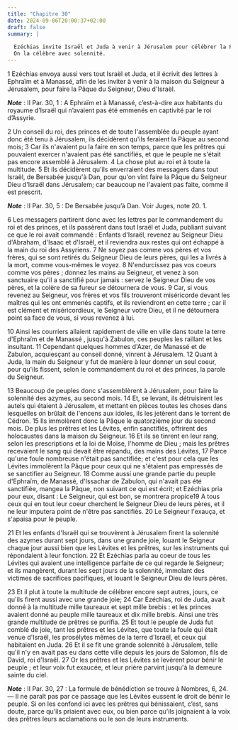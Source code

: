 ```yaml
---
title: "Chapitre 30"
date: 2024-09-06T20:00:37+02:00
draft: false
summary: |
  
  Ezéchias invite Israël et Juda à venir à Jérusalem pour célébrer la Pâque.
  On la célèbre avec solennité.
---
```



1 Ezéchias envoya aussi vers tout Israël et Juda, et il écrivit des lettres à Ephraïm et à Manassé, afin de les inviter à venir à la maison du Seigneur à Jérusalem, pour faire la Pâque du Seigneur, Dieu d'Israël.

***Note*** :  II Par. 30, 1 : A Ephraïm et à Manassé, c’est-à-dire aux habitants du royaume d’Israël qui n’avaient pas été emmenés en captivité par le roi d’Assyrie.

2 Un conseil du roi, des princes et de toute l'assemblée du peuple ayant donc été tenu à Jérusalem, ils décidèrent qu'ils feraient la Pâque au second mois; 3 Car ils n'avaient pu la faire en son temps, parce que les prêtres qui pouvaient exercer n'avaient pas été sanctifiés, et que le peuple ne s'était pas encore assemblé à Jérusalem. 4 La chose plut au roi et à toute la multitude. 5 Et ils décidèrent qu'ils enverraient des messagers dans tout Israël, de Bersabée jusqu'à Dan, pour qu'on vînt faire la Pâque du Seigneur Dieu d'Israël dans Jérusalem; car beaucoup ne l'avaient pas faite, comme il est prescrit.

***Note*** :  II Par. 30, 5 : De Bersabée jusqu’à Dan. Voir Juges, note 20. 1.


6 Les messagers partirent donc avec les lettres par le commandement du roi et des princes, et ils passèrent dans tout Israël et Juda, publiant suivant ce que le roi avait commandé : Enfants d'Israël, revenez au Seigneur Dieu d'Abraham, d'Isaac et d'Israël, et il reviendra aux restes qui ont échappé à la main du roi des Assyriens. 7 Ne soyez pas comme vos pères et vos frères, qui se sont retirés du Seigneur Dieu de leurs pères, qui les a livrés à la mort, comme vous-mêmes le voyez. 8 N'endurcissez pas vos coeurs comme vos pères ; donnez les mains au Seigneur, et venez à son sanctuaire qu'il a sanctifié pour jamais : servez le Seigneur Dieu de vos pères, et la colère de sa fureur se détournera de vous. 9 Car, si vous revenez au Seigneur, vos frères et vos fils trouveront miséricorde devant les maîtres qui les ont emmenés captifs, et ils reviendront en cette terre ; car il est clément et miséricordieux, le Seigneur votre Dieu, et il ne détournera point sa face de vous, si vous revenez à lui.


10 Ainsi les courriers allaient rapidement de ville en ville dans toute la terre d'Ephraïm et de Manassé , jusqu'à Zabulon, ces peuples les raillant et les insultant. 11 Cependant quelques hommes d'Azer, de Manassé et de Zabulon, acquiesçant au conseil donné, vinrent à Jérusalem. 12 Quant à Juda, la main du Seigneur y fut de manière à leur donner un seul coeur, pour qu'ils fissent, selon le commandement du roi et des princes, la parole du Seigneur.


13 Beaucoup de peuples donc s'assemblèrent à Jérusalem, pour faire la solennité des azymes, au second mois. 14 Et, se levant, ils détruisirent les autels qui étaient à Jérusalem, et mettant en pièces toutes les choses dans lesquelles on brûlait de l'encens aux idoles, ils les jetèrent dans le torrent de Cédron. 15 Ils immolèrent donc la Pâque le quatorzième jour du second mois. De plus les prêtres et les Lévites, enfin sanctifiés, offrirent des holocaustes dans la maison du Seigneur. 16 Et ils se tinrent en leur rang, selon les prescriptions et la loi de Moïse, l'homme de Dieu ; mais les prêtres recevaient le sang qui devait être répandu, des mains des Lévites, 17 Parce qu'une foule nombreuse n'était pas sanctifiée; et c'est pour cela que les Lévites immolèrent la Pâque pour ceux qui ne s'étaient pas empressés de se sanctifier au Seigneur. 18 Comme aussi une grande partie du peuple d'Ephraïm, de Manassé, d'Issachar de Zabulon, qui n'avait pas été sanctifiée, mangea la Pâque, non suivant ce qui est écrit; et
Ezéchias pria pour eux, disant : Le Seigneur, qui est bon, se montrera propice19 A tous ceux qui en tout leur coeur cherchent le Seigneur Dieu de leurs pères, et il ne leur imputera point de n'être pas sanctifiés. 20 Le Seigneur l'exauça, et s'apaisa pour le peuple.


21 Et les enfants d'Israël qui se trouvèrent à Jérusalem firent la solennité des azymes durant sept jours, dans une grande joie, louant le Seigneur chaque jour aussi bien que les Lévites et les prêtres, sur les instruments qui répondaient à leur fonction. 22 Et Ezéchias parla au coeur de tous les Lévites qui avaient une intelligence parfaite de ce qui regarde le Seigneur; et ils mangèrent, durant les sept jours de la solennité, immolant des victimes de sacrifices pacifiques, et louant le Seigneur Dieu de leurs pères.


23 Et il plut à toute la multitude de célébrer encore sept autres, jours, ce qu'ils firent aussi avec une grande joie; 24 Car Ezéchias, roi de Juda, avait donné à la multitude mille taureaux et sept mille brebis : et les princes avaient donné au peuple mille taureaux et dix mille brebis. Ainsi une très grande multitude de prêtres se purifia. 25 Et tout le peuple de Juda fut comblé de joie, tant les prêtres et les Lévites, que toute la foule qui était venue d'Israël, les prosélytes mêmes de la terre d'Israël, et ceux qui habitaient en Juda. 26 Et il se fit une grande solennité à Jérusalem, telle qu'il n'y en avait pas eu dans cette ville depuis les jours de Salomon, fils de David, roi d'Israël. 27 Or les prêtres et les Lévites se levèrent pour bénir le peuple ; et leur voix fut exaucée, et leur prière parvint jusqu'à la demeure sainte du ciel.

***Note*** :  II Par. 30, 27 : La formule de bénédiction se trouve à Nombres, 6, 24. ― Il ne paraît pas par ce passage que les Lévites eussent le droit de bénir le peuple. Si on les confond ici avec les prêtres qui bénissaient, c’est, sans doute, parce qu’ils priaient avec eux, ou bien parce qu’ils joignaient à la voix des prêtres leurs acclamations ou le son de leurs instruments.


